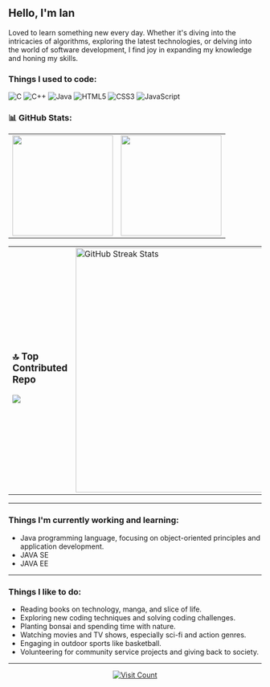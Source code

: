 ## Hello, I'm Ian                                                
Loved to learn something new every day. Whether it's diving into the intricacies of algorithms, exploring the latest technologies, or delving into the world of software development, I find joy in expanding my knowledge and honing my skills.  
 
### Things I used to code: 
![C](https://img.shields.io/badge/c-%2300599C.svg?style=flat-square&logo=c&logoColor=white) ![C++](https://img.shields.io/badge/c++-%2300599C.svg?style=flat-square&logo=c%2B%2B&logoColor=white) ![Java](https://img.shields.io/badge/java-%23ED8B00.svg?style=flat-square&logo=openjdk&logoColor=white) ![HTML5](https://img.shields.io/badge/html5-%23E34F26.svg?style=flat-square&logo=html5&logoColor=white) ![CSS3](https://img.shields.io/badge/css3-%231572B6.svg?style=flat-square&logo=css3&logoColor=white) ![JavaScript](https://img.shields.io/badge/javascript-%23323330.svg?style=flat-square&logo=javascript&logoColor=%23F7DF1E)


### 📊 GitHub Stats:
<table align="center">
  <tr>
    <td style="width: 50%;">
      <img src="https://github-readme-stats.vercel.app/api?username=iankristoper&theme=default&hide_border=false&include_all_commits=false&count_private=false" style="max-width: 100%; height: 200px;">
    </td>
    <td style="width: 50%;">
      <img src="https://github-readme-stats.vercel.app/api/top-langs/?username=iankristoper&theme=default&hide_border=false&include_all_commits=false&count_private=false&layout=compact" style="max-width: 100%; height: 200px;">
    </td>
  </tr>
</table>
  
<table align="center">
  <tr>
    <td style="width: 50%;">
       <h3>🔝 Top Contributed Repo</h3>
      <img src="https://github-contributor-stats.vercel.app/api?username=iankristoper&limit=5&theme=flat&combine_all_yearly_contributions=true" style="max-width: 100%;">
    </td>
    <td style="width: 50%;">
      <img src="https://github-readme-streak-stats.herokuapp.com/?user=iankristoper&theme=default&hide_border=false" width="487" style="max-width: 100%;" align="center" alt="GitHub Streak Stats">
    </td>
  </tr>
</table>




---
### Things I'm currently working and learning:
- Java programming language, focusing on object-oriented principles and application development.
- JAVA SE
- JAVA EE

---
### Things I like to do:
- Reading books on technology, manga, and slice of life.
- Exploring new coding techniques and solving coding challenges.
- Planting bonsai and spending time with nature.
- Watching movies and TV shows, especially sci-fi and action genres.
- Engaging in outdoor sports like basketball.
- Volunteering for community service projects and giving back to society.
---
<p align="center">
  <a href="https://visitcount.itsvg.in">
    <img src="https://visitcount.itsvg.in/api?id=iankristoper&icon=1&color=12" alt="Visit Count">
  </a>
</p>


<!-- Proudly created with GPRM ( https://gprm.itsvg.in ) -->


